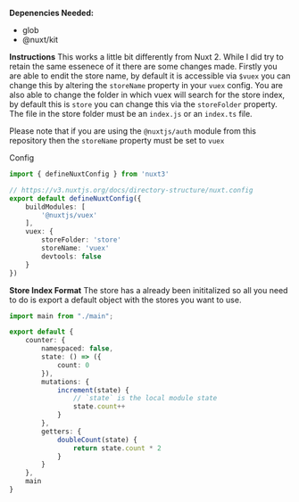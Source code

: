 **Depenencies Needed:**
- glob
- @nuxt/kit

**Instructions**
This works a little bit differently from Nuxt 2. While I did try to retain the same essenece of it there are some changes made. Firstly you are able to endit the store name, by default it is accessible via `$vuex` you can change this by altering the `storeName` property in your `vuex` config. You are also able to change the folder in which vuex will search for the store index, by default this is `store` you can change this via the `storeFolder` property. The file in the store folder must be an `index.js` or an `index.ts` file.

Please note that if you are using the `@nuxtjs/auth` module from this repository then the `storeName` property must be set to `vuex`

Config

```ts
import { defineNuxtConfig } from 'nuxt3'

// https://v3.nuxtjs.org/docs/directory-structure/nuxt.config
export default defineNuxtConfig({
    buildModules: [
        '@nuxtjs/vuex'
    ],
    vuex: {
        storeFolder: 'store'
        storeName: 'vuex'
        devtools: false
    }
})
```

**Store Index Format**
The store has a already been inititalized so all you need to do is export a default object with the stores you want to use.

```ts
import main from "./main";

export default {
    counter: {
        namespaced: false,
        state: () => ({
            count: 0
        }),
        mutations: {
            increment(state) {
                // `state` is the local module state
                state.count++
            }
        },
        getters: {
            doubleCount(state) {
                return state.count * 2
            }
        }
    },
    main
}
```
